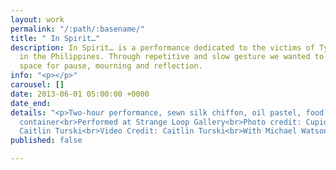 ```yaml
---
layout: work
permalink: "/:path/:basename/"
title: " In Spirit…"
description: In Spirit… is a performance dedicated to the victims of Typhoon Haiyan
  in the Philippines. Through repetitive and slow gesture we wanted to create a brief
  space for pause, mourning and reflection.
info: "<p></p>"
carousel: []
date: 2013-06-01 05:00:00 +0000
date_end: 
details: "<p>Two-hour performance, sewn silk chiffon, oil pastel, food dye, and metal
  container<br>Performed at Strange Loop Gallery<br>Photo credit: Cupid Ojala and
  Caitlin Turski<br>Video Credit: Caitlin Turski<br>With Michael Watson</p>"
published: false

---
```

